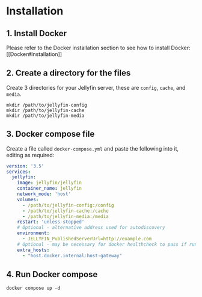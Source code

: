 # Installation

## 1. Install Docker

Please refer to the Docker installation section to see how to install Docker: [[Docker#Installation]]

## 2. Create a directory for the files

Create 3 directories for your Jellyfin server, these are `config`, `cache`, and `media`.

```Shell
mkdir /path/to/jellyfin-config
mkdir /path/to/jellyfin-cache
mkdir /path/to/jellyfin-media
```

## 3. Docker compose file

Create a file called `docker-compose.yml` and paste the following into it, editing as required:

```yml
version: '3.5'
services:
  jellyfin:
    image: jellyfin/jellyfin
    container_name: jellyfin
    network_mode: 'host'
    volumes:
      - /path/to/jellyfin-config:/config
      - /path/to/jellyfin-cache:/cache
      - /path/to/jellyfin-media:/media
    restart: 'unless-stopped'
    # Optional - alternative address used for autodiscovery
    environment:
      - JELLYFIN_PublishedServerUrl=http://example.com
    # Optional - may be necessary for docker healthcheck to pass if running in host network mode
    extra_hosts:
      - "host.docker.internal:host-gateway"
```

## 4. Run Docker compose

```Shell
docker compose up -d
```